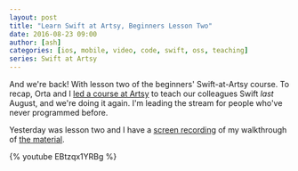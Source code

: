 ```yaml
---
layout: post
title: "Learn Swift at Artsy, Beginners Lesson Two"
date: 2016-08-23 09:00
author: [ash]
categories: [ios, mobile, video, code, swift, oss, teaching]
series: Swift at Artsy
---
```


And we're back! With lesson two of the beginners' Swift-at-Artsy course. To recap, Orta and I [led a course at Artsy][course] to teach our colleagues Swift _last_ August, and we're doing it again. I'm leading the stream for people who've never programmed before.

Yesterday was lesson two and I have a [screen recording][youtube] of my walkthrough of [the material][github]. 

<!-- more -->

{% youtube EBtzqx1YRBg %}


[course]: http://artsy.github.io/blog/2016/01/26/swift-at-artsy/
[youtube]: https://youtu.be/EBtzqx1YRBg
[github]: https://github.com/artsy/Swift-at-Artsy/tree/master/Beginners/Lesson%20Two
